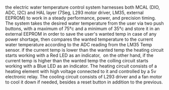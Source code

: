 the electric water temperature control system harnesses both MCAL
(DIO, ADC, I2C) and HAL layer (7Seg, L293 motor driver, LM35, external EEPROM)
to work in a steady performance, power, and precision timing.
The system takes the desired water temperature from the user via two push buttons, with a maximum of 75°c
and a minimum of 35°c and store it in an external EEPROM in order to save the user's wanted temp in case of any power shortage, then
compares the wanted temperature to the current water temperature according to the ADC reading from the LM35 Temp sensor.
if the current temp is lower than the wanted temp the heating circuit starts working with a Red LED as an indicator, 
on the other hand, if the current temp is higher than the wanted temp the colling circuit starts working with a Blue LED as an indicator.
The heating circuit consists of a heating element with high voltage connected to it and controlled by a 5v electronic relay.
The cooling circuit consists of L293 driver and a fan motor to cool it down if needed, besides a reset button in addition to the previous.
